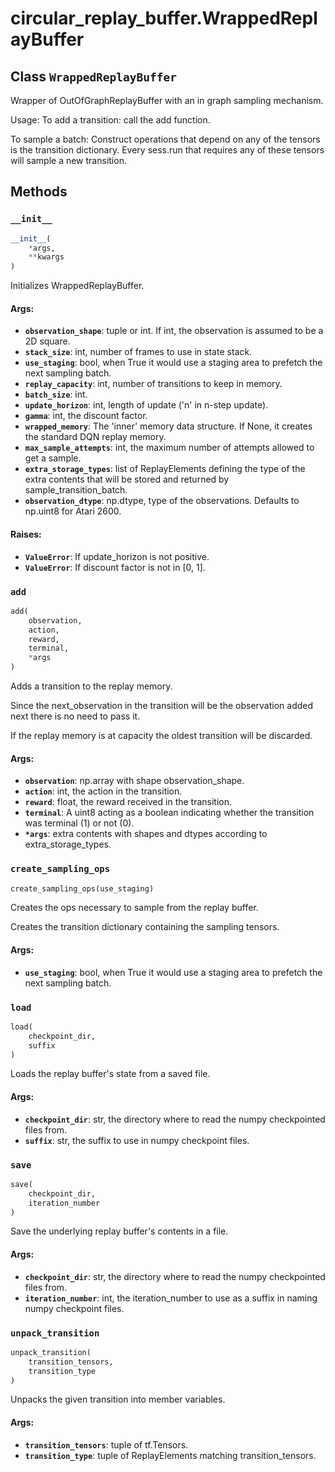 <div itemscope itemtype="http://developers.google.com/ReferenceObject">
<meta itemprop="name" content="circular_replay_buffer.WrappedReplayBuffer" />
<meta itemprop="path" content="stable" />
<meta itemprop="property" content="__init__"/>
<meta itemprop="property" content="add"/>
<meta itemprop="property" content="create_sampling_ops"/>
<meta itemprop="property" content="load"/>
<meta itemprop="property" content="save"/>
<meta itemprop="property" content="unpack_transition"/>
</div>

# circular_replay_buffer.WrappedReplayBuffer

## Class `WrappedReplayBuffer`

Wrapper of OutOfGraphReplayBuffer with an in graph sampling mechanism.

Usage: To add a transition: call the add function.

To sample a batch: Construct operations that depend on any of the tensors is the
transition dictionary. Every sess.run that requires any of these tensors will
sample a new transition.

## Methods

<h3 id="__init__"><code>__init__</code></h3>

```python
__init__(
    *args,
    **kwargs
)
```

Initializes WrappedReplayBuffer.

#### Args:

*   <b>`observation_shape`</b>: tuple or int. If int, the observation is assumed
    to be a 2D square.
*   <b>`stack_size`</b>: int, number of frames to use in state stack.
*   <b>`use_staging`</b>: bool, when True it would use a staging area to
    prefetch the next sampling batch.
*   <b>`replay_capacity`</b>: int, number of transitions to keep in memory.
*   <b>`batch_size`</b>: int.
*   <b>`update_horizon`</b>: int, length of update ('n' in n-step update).
*   <b>`gamma`</b>: int, the discount factor.
*   <b>`wrapped_memory`</b>: The 'inner' memory data structure. If None, it
    creates the standard DQN replay memory.
*   <b>`max_sample_attempts`</b>: int, the maximum number of attempts allowed to
    get a sample.
*   <b>`extra_storage_types`</b>: list of ReplayElements defining the type of
    the extra contents that will be stored and returned by
    sample_transition_batch.
*   <b>`observation_dtype`</b>: np.dtype, type of the observations. Defaults to
    np.uint8 for Atari 2600.

#### Raises:

*   <b>`ValueError`</b>: If update_horizon is not positive.
*   <b>`ValueError`</b>: If discount factor is not in [0, 1].

<h3 id="add"><code>add</code></h3>

```python
add(
    observation,
    action,
    reward,
    terminal,
    *args
)
```

Adds a transition to the replay memory.

Since the next_observation in the transition will be the observation added next
there is no need to pass it.

If the replay memory is at capacity the oldest transition will be discarded.

#### Args:

*   <b>`observation`</b>: np.array with shape observation_shape.
*   <b>`action`</b>: int, the action in the transition.
*   <b>`reward`</b>: float, the reward received in the transition.
*   <b>`terminal`</b>: A uint8 acting as a boolean indicating whether the
    transition was terminal (1) or not (0).
*   <b>`*args`</b>: extra contents with shapes and dtypes according to
    extra_storage_types.

<h3 id="create_sampling_ops"><code>create_sampling_ops</code></h3>

```python
create_sampling_ops(use_staging)
```

Creates the ops necessary to sample from the replay buffer.

Creates the transition dictionary containing the sampling tensors.

#### Args:

*   <b>`use_staging`</b>: bool, when True it would use a staging area to
    prefetch the next sampling batch.

<h3 id="load"><code>load</code></h3>

```python
load(
    checkpoint_dir,
    suffix
)
```

Loads the replay buffer's state from a saved file.

#### Args:

*   <b>`checkpoint_dir`</b>: str, the directory where to read the numpy
    checkpointed files from.
*   <b>`suffix`</b>: str, the suffix to use in numpy checkpoint files.

<h3 id="save"><code>save</code></h3>

```python
save(
    checkpoint_dir,
    iteration_number
)
```

Save the underlying replay buffer's contents in a file.

#### Args:

*   <b>`checkpoint_dir`</b>: str, the directory where to read the numpy
    checkpointed files from.
*   <b>`iteration_number`</b>: int, the iteration_number to use as a suffix in
    naming numpy checkpoint files.

<h3 id="unpack_transition"><code>unpack_transition</code></h3>

```python
unpack_transition(
    transition_tensors,
    transition_type
)
```

Unpacks the given transition into member variables.

#### Args:

*   <b>`transition_tensors`</b>: tuple of tf.Tensors.
*   <b>`transition_type`</b>: tuple of ReplayElements matching
    transition_tensors.
